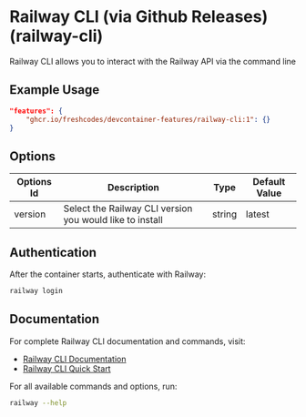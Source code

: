# Railway CLI (via Github Releases) (railway-cli)

Railway CLI allows you to interact with the Railway API via the command line

## Example Usage

```json
"features": {
    "ghcr.io/freshcodes/devcontainer-features/railway-cli:1": {}
}
```

## Options

| Options Id | Description | Type | Default Value |
|-----|-----|-----|-----|
| version | Select the Railway CLI version you would like to install | string | latest |

## Authentication

After the container starts, authenticate with Railway:

```bash
railway login
```

## Documentation

For complete Railway CLI documentation and commands, visit:
- [Railway CLI Documentation](https://docs.railway.app/reference/cli-api)
- [Railway CLI Quick Start](https://docs.railway.app/quick-start)

For all available commands and options, run:
```bash
railway --help
```